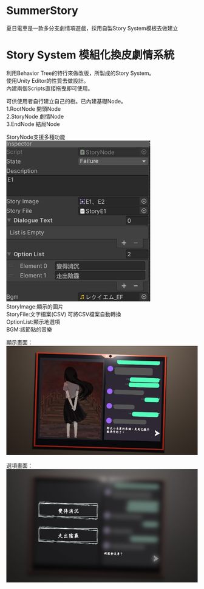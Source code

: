 # SummerStory
夏日電車是一款多分支劇情項遊戲，採用自製Story System模板去做建立


# Story System 模組化換皮劇情系統
利用Behavior Tree的特行來做改版，所製成的Story System。  
使用Unity Editor的性質去做設計。  
內建兩個Scripts直接拖曳即可使用。  

可供使用者自行建立自己的樹。已內建基礎Node。  
1.RootNode 開頭Node  
2.StoryNode 劇情Node  
3.EndNode 結局Node  

StoryNode支援多種功能  
![](/GH_PIC/storyNode.jpg)  
StoryImage:顯示的圖片  
StoryFile:文字檔案(CSV) 可將CSV檔案自動轉換  
OptionList:顯示地選項  
BGM:該節點的音樂  

顯示畫面：  
![](/GH_PIC/storyView.jpg "顯示畫面")  

選項畫面：  
![](/GH_PIC/optionView.jpg "選項畫面")

